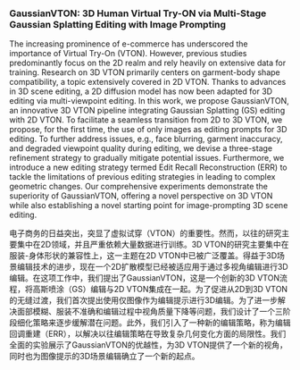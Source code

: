 ### GaussianVTON: 3D Human Virtual Try-ON via Multi-Stage Gaussian Splatting Editing with Image Prompting

The increasing prominence of e-commerce has underscored the importance of Virtual Try-On (VTON). However, previous studies predominantly focus on the 2D realm and rely heavily on extensive data for training. Research on 3D VTON primarily centers on garment-body shape compatibility, a topic extensively covered in 2D VTON. Thanks to advances in 3D scene editing, a 2D diffusion model has now been adapted for 3D editing via multi-viewpoint editing. In this work, we propose GaussianVTON, an innovative 3D VTON pipeline integrating Gaussian Splatting (GS) editing with 2D VTON. To facilitate a seamless transition from 2D to 3D VTON, we propose, for the first time, the use of only images as editing prompts for 3D editing. To further address issues, e.g., face blurring, garment inaccuracy, and degraded viewpoint quality during editing, we devise a three-stage refinement strategy to gradually mitigate potential issues. Furthermore, we introduce a new editing strategy termed Edit Recall Reconstruction (ERR) to tackle the limitations of previous editing strategies in leading to complex geometric changes. Our comprehensive experiments demonstrate the superiority of GaussianVTON, offering a novel perspective on 3D VTON while also establishing a novel starting point for image-prompting 3D scene editing.

电子商务的日益突出，突显了虚拟试穿（VTON）的重要性。然而，以往的研究主要集中在2D领域，并且严重依赖大量数据进行训练。3D VTON的研究主要集中在服装-身体形状的兼容性上，这一主题在2D VTON中已被广泛覆盖。得益于3D场景编辑技术的进步，现在一个2D扩散模型已经被适应用于通过多视角编辑进行3D编辑。在这项工作中，我们提出了GaussianVTON，这是一个创新的3D VTON流程，将高斯喷涂（GS）编辑与2D VTON集成在一起。为了促进从2D到3D VTON的无缝过渡，我们首次提出使用仅图像作为编辑提示进行3D编辑。为了进一步解决面部模糊、服装不准确和编辑过程中视角质量下降等问题，我们设计了一个三阶段细化策略来逐步缓解潜在问题。此外，我们引入了一种新的编辑策略，称为编辑回调重建（ERR），以解决以往编辑策略在导致复杂几何变化方面的局限性。我们全面的实验展示了GaussianVTON的优越性，为3D VTON提供了一个新的视角，同时也为图像提示的3D场景编辑确立了一个新的起点。
